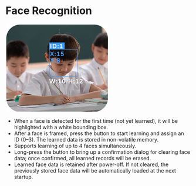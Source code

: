 # Face Recognition
![](img/FR1.png)

+ When a face is detected for the first time (not yet learned), it will be highlighted with a white bounding box.
+ After a face is framed, press the button to start learning and assign an ID (0–3). The learned data is stored in non-volatile memory.
+ Supports learning of up to 4 faces simultaneously.
+ Long-press the button to bring up a confirmation dialog for clearing face data; once confirmed, all learned records will be erased.
+ Learned face data is retained after power-off. If not cleared, the previously stored face data will be automatically loaded at the next startup.

